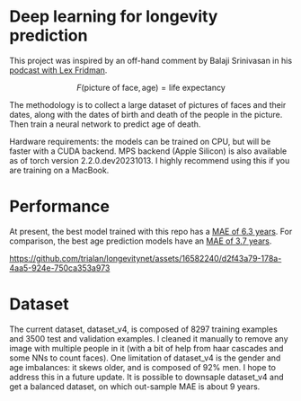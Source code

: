 # Deep learning for longevity prediction
This project was inspired by an off-hand comment by Balaji Srinivasan in his
[podcast with Lex
Fridman](https://www.youtube.com/watch?v=VeH7qKZr0WI&ab_channel=LexFridman).

$$ F(\text{picture of face}, \text{age}) = \text{life expectancy} $$

The methodology is to collect a large dataset of pictures of faces and their dates, along with the dates of birth and death of the people in the picture. Then train a neural network to predict age of death.

Hardware requirements: the models can be trained on CPU, but will be faster with a CUDA backend. MPS backend (Apple Silicon) is also available as of torch version 2.2.0.dev20231013. I highly recommend using this if you are training on a MacBook.

# Performance
At present, the best model trained with this repo has a <u>MAE of 6.3 years</u>. For comparison, the best age prediction models have an [MAE of 3.7 years](https://paperswithcode.com/sota/age-estimation-on-utkface).

https://github.com/trialan/longevitynet/assets/16582240/d2f43a79-178a-4aa5-924e-750ca353a973
# Dataset
The current dataset, dataset_v4, is composed of 8297 training examples and 3500 test and validation examples. I cleaned it manually to remove any image with multiple people in it (with a bit of help from haar cascades and some NNs to count faces). One limitation of dataset_v4 is the gender and age imbalances: it skews older, and is composed of 92% men. I hope to address this in a future update. It is possible to downsaple dataset_v4 and get a balanced dataset, on which out-sample MAE is about 9 years.
